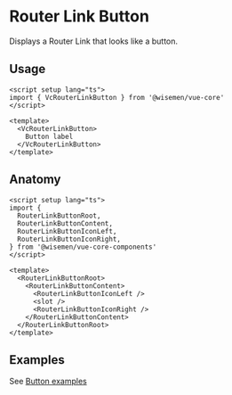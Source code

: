# Router Link Button

Displays a Router Link that looks like a button.

## Usage

```vue
<script setup lang="ts">
import { VcRouterLinkButton } from '@wisemen/vue-core'
</script>

<template>
  <VcRouterLinkButton>
    Button label
  </VcRouterLinkButton>
</template>
```

## Anatomy

```vue
<script setup lang="ts">
import {
  RouterLinkButtonRoot,
  RouterLinkButtonContent,
  RouterLinkButtonIconLeft,
  RouterLinkButtonIconRight,
} from '@wisemen/vue-core-components'
</script>

<template>
  <RouterLinkButtonRoot>
    <RouterLinkButtonContent>
      <RouterLinkButtonIconLeft />
      <slot />
      <RouterLinkButtonIconRight />
    </RouterLinkButtonContent>
  </RouterLinkButtonRoot>
</template>
```

## Examples
See <a href="/vue-core/packages/components-next/components/button/button.html#examples">Button examples</a>

<!-- @include: ./router-link-button-meta.md -->